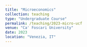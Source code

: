 ```yaml
---
title: "Microeconomics"
collection: teaching
type: "Undergraduate Course"
permalink: /teaching/2023-micro-ucf
venue: "Ca' Foscari University"
date: 2023
location: "Venezia, IT"
---
```

